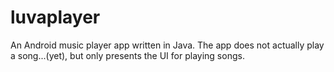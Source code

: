 # luvaplayer
An Android music player app written in Java. The app does not actually play a song...(yet), but only presents the UI for playing songs.
